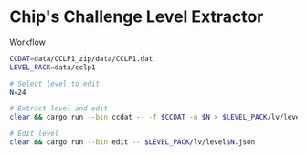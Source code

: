 Chip's Challenge Level Extractor
================================

Workflow

```bash
CCDAT=data/CCLP1_zip/data/CCLP1.dat
LEVEL_PACK=data/cclp1

# Select level to edit
N=24

# Extract level and edit
clear && cargo run --bin ccdat -- -f $CCDAT -n $N > $LEVEL_PACK/lv/level$N.json && cargo run --bin edit -- $LEVEL_PACK/lv/level$N.json

# Edit level
clear && cargo run --bin edit -- $LEVEL_PACK/lv/level$N.json
```
